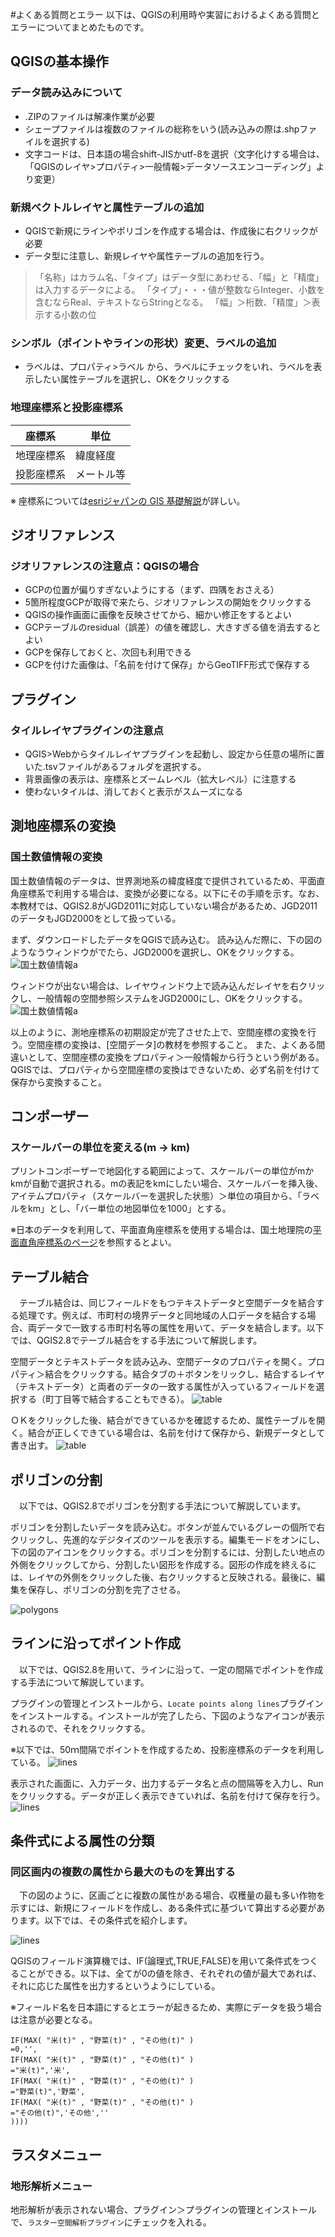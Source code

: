 #よくある質問とエラー
以下は、QGISの利用時や実習におけるよくある質問とエラーについてまとめたものです。

## QGISの基本操作

### データ読み込みについて
* .ZIPのファイルは解凍作業が必要
* シェープファイルは複数のファイルの総称をいう(読み込みの際は.shpファイルを選択する)
* 文字コードは、日本語の場合shift-JISかutf-8を選択（文字化けする場合は、「QGISのレイヤ>プロパティ>一般情報>データソースエンコーディング」より変更）


### 新規ベクトルレイヤと属性テーブルの追加
* QGISで新規にラインやポリゴンを作成する場合は、作成後に右クリックが必要
* データ型に注意し、新規レイヤや属性テーブルの追加を行う。

 >「名称」はカラム名、「タイプ」はデータ型にあわせる、「幅」と「精度」は入力するデータによる。
「タイプ」・・・値が整数ならInteger、小数を含むならReal、テキストならStringとなる。
「幅」＞桁数、「精度」＞表示する小数の位

### シンボル（ポイントやラインの形状）変更、ラベルの追加
* ラベルは、プロパティ>ラベル から、ラベルにチェックをいれ、ラベルを表示したい属性テーブルを選択し、OKをクリックする

### 地理座標系と投影座標系
|座標系|単位|
|---|---|
|地理座標系|緯度経度|
|投影座標系|メートル等|

※ 座標系については[esriジャパンの GIS 基礎解説](https://www.esrij.com/gis-guide/coordinate-and-spatial/coordinate-system/)が詳しい。

## ジオリファレンス
### ジオリファレンスの注意点：QGISの場合
* GCPの位置が偏りすぎないようにする（まず、四隅をおさえる）
* 5箇所程度GCPが取得で来たら、ジオリファレンスの開始をクリックする
* QGISの操作画面に画像を反映させてから、細かい修正をするとよい
* GCPテーブルのresidual（誤差）の値を確認し、大きすぎる値を消去するとよい
* GCPを保存しておくと、次回も利用できる
* GCPを付けた画像は、「名前を付けて保存」からGeoTIFF形式で保存する

## プラグイン
### タイルレイヤプラグインの注意点

* QGIS>Webからタイルレイヤプラグインを起動し、設定から任意の場所に置いた.tsvファイルがあるフォルダを選択する。
* 背景画像の表示は、座標系とズームレベル（拡大レベル）に注意する
* 使わないタイルは、消しておくと表示がスムーズになる

## 測地座標系の変換
### 国土数値情報の変換
国土数値情報のデータは、世界測地系の緯度経度で提供されているため、平面直角座標系で利用する場合は、変換が必要になる。以下にその手順を示す。なお、本教材では、QGIS2.8がJGD2011に対応していない場合があるため、JGD2011のデータもJGD2000をとして扱っている。

まず、ダウンロードしたデータをQGISで読み込む。
読み込んだ際に、下の図のようなうウィンドウがでたら、JGD2000を選択し、OKをクリックする。
![国土数値情報a](pic/kokudo_1.png)

ウィンドウが出ない場合は、レイヤウィンドウ上で読み込んだレイヤを右クリックし、一般情報の空間参照システムをJGD2000にし、OKをクリックする。
![国土数値情報a](pic/kokudo_2.png)

以上のように、測地座標系の初期設定が完了させた上で、空間座標の変換を行う。空間座標の変換は、[空間データ]の教材を参照すること。
また、よくある間違いとして、空間座標の変換をプロパティ＞一般情報から行うという例がある。QGISでは、プロパティから空間座標の変換はできないため、必ず名前を付けて保存から変換すること。

## コンポーザー

### スケールバーの単位を変える(m → km)
プリントコンポーザーで地図化する範囲によって、スケールバーの単位がmかkmが自動で選択される。mの表記をkmにしたい場合、スケールバーを挿入後、アイテムプロパティ（スケールバーを選択した状態）＞単位の項目から、「ラベルをkm」とし、「バー単位の地図単位を1000」とする。

※日本のデータを利用して、平面直角座標系を使用する場合は、国土地理院の[平面直角座標系のページ]を参照するとよい。

## テーブル結合
　テーブル結合は、同じフィールドをもつテキストデータと空間データを結合する処理です。例えば、市町村の境界データと同地域の人口データを結合する場合、両データで一致する市町村名等の属性を用いて、データを結合します。以下では、QGIS2.8でテーブル結合をする手法について解説します。

空間データとテキストデータを読み込み、空間データのプロパティを開く。プロパティ＞結合をクリックする。結合タブの＋ボタンをリックし、結合するレイヤ（テキストデータ）と両者のデータの一致する属性が入っているフィールドを選択する（町丁目等で結合することもできる）。
![table](./pic/table_1.png)

ＯＫをクリックした後、結合ができているかを確認するため、属性テーブルを開く。結合が正しくできている場合は、名前を付けて保存から、新規データとして書き出す。
![table](./pic/table_2.png)

## ポリゴンの分割
　以下では、QGIS2.8でポリゴンを分割する手法について解説しています。

ポリゴンを分割したいデータを読み込む。ボタンが並んでいるグレーの個所で右クリックし、先進的なデジタイズのツールを表示する。編集モードをオンにし、下の図のアイコンをクリックする。ポリゴンを分割するには、分割したい地点の外側をクリックしてから、分割したい図形を作成する。図形の作成を終えるには、レイヤの外側をクリックした後、右クリックすると反映される。最後に、編集を保存し、ポリゴンの分割を完了させる。

![polygons](./pic/edit_polygon_1.png)

## ラインに沿ってポイント作成
　以下では、QGIS2.8を用いて、ラインに沿って、一定の間隔でポイントを作成する手法について解説しています。

プラグインの管理とインストールから、`Locate points along lines`プラグインをインストールする。インストールが完了したら、下図のようなアイコンが表示されるので、それをクリックする。

※以下では、50ｍ間隔でポイントを作成するため、投影座標系のデータを利用している。
![lines](./pic/edit_line_1.png)

表示された画面に、入力データ、出力するデータ名と点の間隔等を入力し、Runをクリックする。データが正しく表示できていれば、名前を付けて保存を行う。
![lines](./pic/edit_line_2.png)

## 条件式による属性の分類
### 同区画内の複数の属性から最大のものを算出する
　下の図のように、区画ごとに複数の属性がある場合、収穫量の最も多い作物を示すには、新規にフィールドを作成し、ある条件式に基づいて算出する必要があります。以下では、その条件式を紹介します。

![lines](./pic/if_1.png)

QGISのフィールド演算機では、IF(論理式,TRUE,FALSE)を用いて条件式をつくることができる。以下は、全てが0の値を除き、それぞれの値が最大であれば、それに応じた属性を出力するというようにしている。

※フィールド名を日本語にするとエラーが起きるため、実際にデータを扱う場合は注意が必要となる。

```
IF(MAX( "米(t)" , "野菜(t)" , "その他(t)" )
=0,'',
IF(MAX( "米(t)" , "野菜(t)" , "その他(t)" )
="米(t)",'米',
IF(MAX( "米(t)" , "野菜(t)" , "その他(t)" )
="野菜(t)",'野菜',
IF(MAX( "米(t)" , "野菜(t)" , "その他(t)" )
="その他(t)",'その他',''
))))
```

## ラスタメニュー

### 地形解析メニュー
地形解析が表示されない場合、プラグイン＞プラグインの管理とインストールで、`ラスター空間解析プラグイン`にチェックを入れる。

[e-Stat]:http://www.e-stat.go.jp
[地理院タイル]:http://maps.gsi.go.jp/development/ichiran.html
[その他のライセンスについて]:../その他のライセンスについて.md
[▲メニューへもどる]:空間データ.md#menu
[QGISビギナーズマニュアル]:../../QGISビギナーズマニュアル/QGISビギナーズマニュアル.md
[Google Maps Geocoding API]:https://developers.google.com/maps/documentation/geocoding/intro?hl=ja
[KTGIS.net]:http://ktgis.net/gcode/geocoding.html
[裾野市オープンデータ]:http://www.city.susono.shizuoka.jp/ma/organization/susono-open-data.php
[鯖江市オープンデータ]:http://www.city.sabae.fukui.jp/pageview.html?id=12768
[GISの基本概念]:../01_GISの基本概念/GISの基本概念.md
[CSVアドレスマッチングサービス]:http://newspat.csis.u-tokyo.ac.jp/geocode-cgi/geocode.cgi?action=start
[susono_emergency_shelter.csv]:https://github.com/yamauchi-inochu/demo/blob/master/GISオープン教材/課題/sample/susono_sample.zip?raw=true
[平面直角座標系のページ]:http://www.gsi.go.jp/LAW/heimencho.html
[課題ページ]:../課題/課題ページ/空間データ.md

